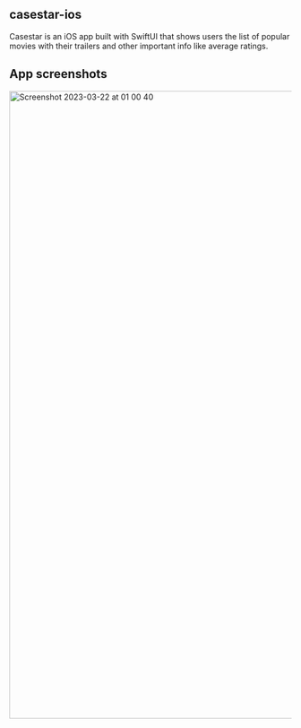 ## casestar-ios
Casestar is an iOS app built with SwiftUI that shows users the list of popular movies with their trailers and other important info like average ratings.

## App screenshots

<img width="1120" alt="Screenshot 2023-03-22 at 01 00 40" src="https://user-images.githubusercontent.com/57676305/226768440-474ac45a-8cb4-4e41-bf21-0eec5bdc42b7.png">
